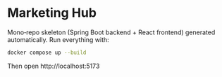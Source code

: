 # Marketing Hub

Mono‑repo skeleton (Spring Boot backend + React frontend) generated automatically.
Run everything with:

```bash
docker compose up --build
```

Then open http://localhost:5173
